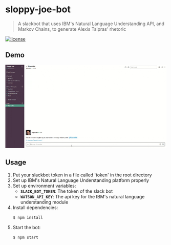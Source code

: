 # sloppy-joe-bot

>A slackbot that uses IBM's Natural Language Understanding API, and Markov Chains, to generate Alexis Tsipras' rhetoric

[![license](https://flat.badgen.net/github/license/iamnapo/sloppy-joe-bot)](./LICENSE)

## Demo

![Demo](demo.gif)

## Usage

1. Put your slackbot token in a file called 'token' in the root directory
2. Set up IBM's Natural Language Understanding platform properly
3. Set up environment variables:
    - **`SLACK_BOT_TOKEN`**: The token of the slack bot
    - **`WATSON_API_KEY`**: The api key for the IBM's natural language understanding module
4. Install dependencies:
    ```bash
    $ npm install
    ```
5. Start the bot:
    ```bash
    $ npm start
    ```
